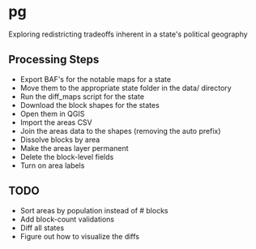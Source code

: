 # pg
Exploring redistricting tradeoffs inherent in a state's political geography

## Processing Steps

* Export BAF's for the notable maps for a state
* Move them to the appropriate state folder in the data/ directory
* Run the diff_maps script for the state
* Download the block shapes for the states
* Open them in QGIS
* Import the areas CSV
* Join the areas data to the shapes (removing the auto prefix)
* Dissolve blocks by area
* Make the areas layer permanent
* Delete the block-level fields
* Turn on area labels

## TODO

* Sort areas by population instead of # blocks
* Add block-count validations
* Diff all states
* Figure out how to visualize the diffs
